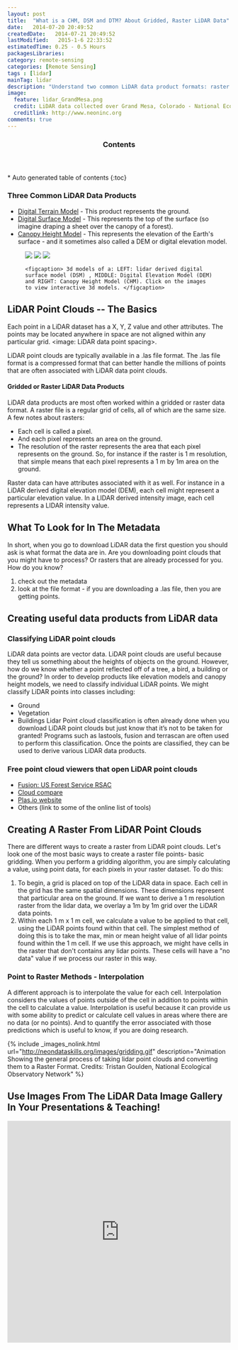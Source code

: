 ```yaml
---
layout: post
title:  "What is a CHM, DSM and DTM? About Gridded, Raster LiDAR Data"
date:   2014-07-20 20:49:52
createdDate:   2014-07-21 20:49:52
lastModified:   2015-1-6 22:33:52
estimatedTime: 0.25 - 0.5 Hours
packagesLibraries:
category: remote-sensing
categories: [Remote Sensing]
tags : [lidar]
mainTag: lidar
description: "Understand two common LiDAR data product formats: raster and vector and learn the basics of how a LiDAR data are processed."
image:
  feature: lidar_GrandMesa.png
  credit: LiDAR data collected over Grand Mesa, Colorado - National Ecological Observatory Network (NEON)
  creditlink: http://www.neoninc.org
comments: true
---
```


<section id="table-of-contents" class="toc">
  <header>
    <h3 >Contents</h3>
  </header>
<div id="drawer" markdown="1">
*  Auto generated table of contents
{:toc}
</div>
</section><!-- /#table-of-contents -->


### Three Common LiDAR Data Products ###
- [Digital Terrain Model](http://neonhighered.org/3dRasterLidar/DTM.html) - This product represents the ground.
- [Digital Surface Model](http://neonhighered.org/3dRasterLidar/DSM.html) - This represents the top of the surface (so imagine draping a sheet over the canopy of a forest).
- [Canopy Height Model](http://neonhighered.org/3dRasterLidar/CHM.html) - This represents the elevation of the Earth's surface - and it sometimes also called a DEM or digital elevation model.

<figure class="third">
    <a href="http://neonhighered.org/3d/SJER_DSM_3d.html"><img src="{{ site.baseurl }}/images/lidar/dsm.png"></a>
    <a href="http://neonhighered.org/3d/SJER_DTM_3d.html"><img src="{{ site.baseurl }}/images/lidar/dem.png"></a>
    <a href="http://neonhighered.org/3d/SJER_CHM_3d.html" target="_blank"><img src="{{ site.baseurl }}/images/lidar/chm.png"></a>
    
    <figcaption> 3d models of a: LEFT: lidar derived digital surface model (DSM) , MIDDLE: Digital Elevation Model (DEM) and RIGHT: Canopy Height Model (CHM). Click on the images to view interactive 3d models. </figcaption>
</figure>


## LiDAR Point Clouds -- The Basics  ##
Each point in a LiDAR dataset has a X, Y, Z value and other attributes. The points may be located anywhere in space are not aligned within any particular grid. <image: LiDAR data point spacing>.

LiDAR point clouds are typically available in a .las file format. The .las file format is a compressed format that can better handle the millions of points that are often associated with LiDAR data point clouds.


#### Gridded or Raster LiDAR Data Products ###
LiDAR data products are most often worked within a gridded or raster data format. A raster file is a regular grid of cells, all of which are the same size. A few notes about rasters:  

-  Each cell is called a pixel. 
-  And each pixel represents an area on the ground. 
-  The resolution of the raster represents the area that each pixel represents on the ground. So, for instance if the raster is 1 m resolution, that simple means that each pixel represents a 1 m by 1m area on the ground.

Raster data can have attributes associated with it as well. For instance in a LiDAR derived digital elevation model (DEM), each cell might represent a particular elevation value.  In a LIDAR derived intensity image, each cell represents a LIDAR intensity value.

## What To Look for In The Metadata  
In short, when you go to download LiDAR data the first question you should ask is what format the data are in. Are you downloading point clouds that you might have to process? Or rasters that are already processed for you. How do you know?
1. check out the metadata
2. look at the file format - if you are downloading a .las file, then you are getting points. 

## Creating useful data products from LiDAR data

### Classifying LiDAR point clouds
LiDAR data points are vector data. LiDAR point clouds are useful because they tell us something about the heights of objects on the ground. However, how do we know whether a point reflected off of a tree, a bird, a building or the ground? In order to develop products like elevation models and canopy height models, we need to classify individual LiDAR points. We might classify LiDAR points into classes including:
- Ground
- Vegetation
- Buildings
Lidar Point cloud classification is often already done when you download LiDAR point clouds but just know that it’s not to be taken for granted! Programs such as lastools, fusion and terrascan are often used to perform this classification. Once the points are classified, they can be used to derive various LiDAR data products. 



### Free point cloud viewers that open LiDAR point clouds ###
- [Fusion: US Forest Service RSAC](http://www.fs.fed.us/eng/rsac/fusion/)
- [Cloud compare](http://www.danielgm.net/cc/)
- [Plas.io website](http://plas.io) 
- Others (link to some of the online list of tools)

## Creating A Raster From LiDAR Point Clouds
There are different ways to create a raster from LiDAR point clouds. Let's look one of the most basic ways to create a raster file points- basic gridding. When you perform a gridding algorithm, you are simply calculating a value, using point data, for each pixels in your raster dataset. To do this:

1. To begin, a grid is placed on top of the LiDAR data in space. Each cell in the grid has the same spatial dimensions. These dimensions represent that particular area on the ground. If we want to derive a 1 m resolution raster from the lidar data, we overlay a 1m by 1m grid over the LiDAR data points. 
2. Within each 1 m x 1 m cell, we calculate a value to be applied to that cell, using the LiDAR points found within that cell. The simplest method of doing this is to take the max, min or mean height value of all lidar points found within the 1 m cell. If we use this approach, we might have cells in the raster that don't contains any lidar points. These cells will have a "no data" value if we process our raster in this way. 

### Point to Raster Methods - Interpolation
A different approach is to interpolate the value for each cell. Interpolation considers the values of points outside of the cell in addition to points within the cell to calculate a value. Interpolation is useful because it can provide us with some ability to predict or calculate cell values in areas where there are no data (or no points). And to quantify the error associated with those predictions which is useful to know, if you are doing research. 


{% include _images_nolink.html url="http://neondataskills.org/images/gridding.gif" description="Animation Showing the general process of taking lidar point clouds and converting them to a Raster Format. Credits: Tristan Goulden, National Ecological Observatory Network" %}


## Use Images From The LiDAR Data Image Gallery In Your Presentations & Teaching! ##


<iframe width="100%" height="500px" frameborder="0" scrolling="no" src="http://flickrit.com/slideshowholder.php?height=75&size=big&setId=72157648481541867&caption=true&theme=1&thumbnails=1&transition=1&layoutType=responsive&sort=0" ></iframe>

